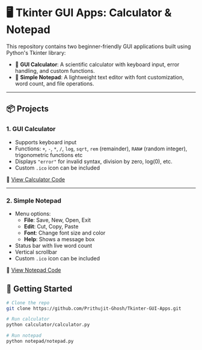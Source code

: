 # 🖥️ Tkinter GUI Apps: Calculator & Notepad

This repository contains two beginner-friendly GUI applications built using Python's Tkinter library:

- 🧮 **GUI Calculator**: A scientific calculator with keyboard input, error handling, and custom functions.
- 📝 **Simple Notepad**: A lightweight text editor with font customization, word count, and file operations.

---

## 📦 Projects

### 1. GUI Calculator
- Supports keyboard input
- Functions: `+`, `-`, `*`, `/`, `log`, `sqrt`, `rem` (remainder), `RAN#` (random integer), trigonometric functions etc
- Displays `"error"` for invalid syntax, division by zero, log(0), etc.
- Custom `.ico` icon can be included

📂 [View Calculator Code](./calculator)

---

### 2. Simple Notepad
- Menu options:
  - **File**: Save, New, Open, Exit
  - **Edit**: Cut, Copy, Paste
  - **Font**: Change font size and color
  - **Help**: Shows a message box
- Status bar with live word count
- Vertical scrollbar
- Custom `.ico` icon can be included

📂 [View Notepad Code](./notepad)



## 🚀 Getting Started

```bash
# Clone the repo
git clone https://github.com/Prithujit-Ghosh/Tkinter-GUI-Apps.git

# Run calculator
python calculator/calculator.py

# Run notepad
python notepad/notepad.py
